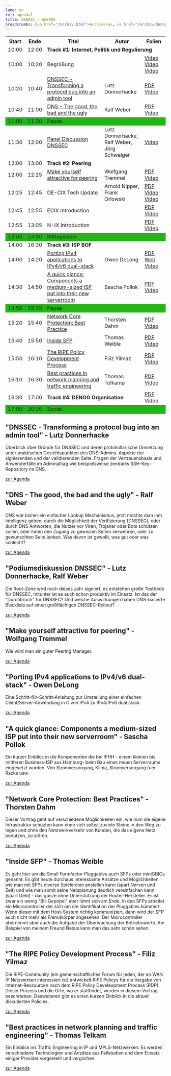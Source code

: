 ```yaml
---
lang: en
ref: agenda1
title: DENOG1 - AGENDA
breadcrumbs: [<a href="/archiv.html">Archiv</a>, <a href="/archiv/denog1">DENOG1</a>]
---
```

<table class="table">
<tbody><tr><th>Start</th><th>Ende</th><th>Titel</th><th>Autor</th><th>Folien</th></tr>
<tr><td>10:00</td><td>12:00</td><td colspan="3"><b><a name="track1">Track #1: Internet, Politik und Regulierung</a></b></td></tr>
<tr><td>10:00</td><td>10:20</td><td>Begrüßung</td><td></td><td> <a href="http://mirror.man-da.de/denog/denog1/DENOG1-01-Marcus-Stoegbauer-Introduction.mp4">Video</a> <a href="http://mirror.man-da.de/denog/denog1/DENOG1-02-Arnold-Nipper-Introduction.mp4">Video</a> <a href="http://mirror.man-da.de/denog/denog1/DENOG1-03-Joerg-Schweiger-Introduction.mp4">Video</a> </td></tr>
<tr><td>10:20</td><td>10:40</td><td><a href="#agenda1" name="showtip" id="showtip">DNSSEC - Transforming a protocol bug into an admin tool</a></td><td>Lutz Donnerhacke</td><td><a href="http://media.denog.de/meetings/denog1/001-Donnerhacke-DNSSEC_Protocol.pdf">PDF</a> <a href="http://mirror.man-da.de/denog/denog1/DENOG1-04-Lutz-Donnerhacke-DNSSEC.mp4">Video</a></td></tr>
<tr><td>10:40</td><td>11:00</td><td><a href="#agenda2" name="showtip" id="showtip">DNS - The good, the bad and the ugly</a></td><td>Ralf Weber</td><td><a href="http://media.denog.de/meetings/denog1/002-Weber-DNS_Good_Bad_and_Ugly.pdf">PDF</a> <a href="http://mirror.man-da.de/denog/denog1/DENOG1-05-Ralf-Weber-DNS.mp4">Video</a></td></tr>
<tr bgcolor="#1fb714"><td>11:00</td><td>11:30</td><td colspan="3">Pause</td></tr>
<tr><td>11:30</td><td>12:00</td><td><a href="#agenda3" name="showtip" id="showtip">Panel Discussion DNSSEC</a></td><td>Lutz Donnerhacke,<br>Ralf Weber,<br>Jörg Schweiger</td><td><a href="http://mirror.man-da.de/denog/denog1/DENOG1-06-DNSSEC-Discussion.mp4">Video</a></td></tr>
<tr><td>12:00</td><td>13:00</td><td colspan="3"><b><a name="track2">Track #2: Peering</a></b></td></tr>
<tr><td>12:00</td><td>12:25</td><td><a href="#agenda4" name="showtip" id="showtip">Make yourself attractive for peering</a></td><td>Wolfgang Tremmel</td><td><a href="http://media.denog.de/meetings/denog1/004-Tremmel-Attractive_for_Peering.pdf">PDF</a> <a href="http://mirror.man-da.de/denog/denog1/DENOG1-07-Wolfgang-Tremmel-Peering.mp4">Video</a></td></tr>
<tr><td>12:25</td><td>12:45</td><td>DE-CIX Tech Update</td><td>Arnold Nipper,<br> Frank Orlowski</td><td><a href="http://media.denog.de/meetings/denog1/005-Nipper-DE-CIX_Tech_Update.pdf">PDF</a> <a href="http://mirror.man-da.de/denog/denog1/DENOG1-08-Frank-Orlowski-DE-CIX-Tech-Update.mp4">Video</a> <a href="http://mirror.man-da.de/denog/denog1/DENOG1-09-Arnold-Nipper-DE-CIX-Tech-Update.mp4">Video</a></td></tr>
<tr><td>12:45</td><td>12:55</td><td>ECIX Introduction</td><td></td><td><a href="http://media.denog.de/meetings/denog1/006-Wahl-ECIX_Introduction.pdf">PDF</a> <a href="http://mirror.man-da.de/denog/denog1/DENOG1-10-Stefan-Wahl-ECIX-Introduction.mp4">Video</a></td></tr>
<tr><td>12:55</td><td>13:05</td><td>N-IX Introduction</td><td></td><td><a href="http://media.denog.de/meetings/denog1/007-Gloeckner-N-IX_Introduction.pdf">PDF</a> <a href="http://mirror.man-da.de/denog/denog1/DENOG1-11-Rico-Gloeckner-NIX-Introduction.mp4">Video</a></td></tr>
<tr bgcolor="#1fb714"><td>13:00</td><td>14:00</td><td colspan="3">Mittagessen</td></tr>
<tr><td>14:00</td><td>16:30</td><td colspan="3"><b><a name="track3">Track #3: ISP BOF</a></b></td></tr>
<tr><td>14:00</td><td>14:20</td><td><a href="#agenda8" name="showtip" id="showtip">Porting IPv4 applications to IPv4/v6 dual-stack</a></td><td>Owen DeLong</td><td><a href="http://media.denog.de/meetings/denog1/008-DeLong-Porting_Applications_Dual-Stack.pdf">PDF</a>, <a href="http://owend.corp.he.net/ipv6">Web</a> <a href="http://mirror.man-da.de/denog/denog1/DENOG1-12-Owen-DeLong-Porting-Applications-to-IPv6.mp4">Video</a></td></tr>
<tr><td>14:30</td><td>14:50</td><td><a href="#agenda9" name="showtip" id="showtip">A quick glance: Components a medium-sized ISP put into their new serverroom</a></td><td>Sascha Pollok</td><td><a href="http://media.denog.de/meetings/denog1/009-Pollok-Severroom.pdf">PDF</a> <a href="http://mirror.man-da.de/denog/denog1/DENOG1-13-Sascha-Pollok-Serverroom-Infrastructure.mp4">Video</a></td></tr>
<tr bgcolor="#1fb714"><td>14:50</td><td>15:20</td><td colspan="3">Pause</td></tr>
<tr><td>15:20</td><td>15:40</td><td><a href="#agenda10" name="showtip" id="showtip">Network Core Protection: Best Practice</a></td><td>Thorsten Dahm</td><td><a href="http://media.denog.de/meetings/denog1/010-Dahm-Network_Core_Protection.pdf">PDF</a> <a href="http://mirror.man-da.de/denog/denog1/DENOG1-14-Thorsten-Dahm-Core-Protection.mp4">Video</a></td></tr>
<tr><td>15:40</td><td>15:50</td><td><a href="#agenda11" name="showtip" id="showtip">Inside SFP</a></td><td>Thomas Weible</td><td><a href="http://media.denog.de/meetings/denog1/011-Weible-Inside_SFP.pdf">PDF</a> <a href="http://mirror.man-da.de/denog/denog1/DENOG1-15-Thomas-Weible-Inside-SFP.mp4">Video</a></td></tr>
<tr><td>15:50</td><td>16:10</td><td><a href="#agenda12" name="showtip" id="showtip">The RIPE Policy Development Process</a></td><td>Filiz Yilmaz</td><td><a href="http://media.denog.de/meetings/denog1/012-Yilmaz-RIPE_Policy_Development_Process.pdf">PDF</a> <a href="http://mirror.man-da.de/denog/denog1/DENOG1-16-Filiz-Yilmaz-RIPE-Policy-Development.mp4">Video</a></td></tr>
<tr><td>16:10</td><td>16:30</td><td><a href="#agenda13" name="showtip" id="showtip">Best practices in network planning and traffic engineering</a></td><td>Thomas Telkamp</td><td><a href="http://media.denog.de/meetings/denog1/013-Telkamp-How_Full_is_Full.pdf">PDF</a> <a href="http://mirror.man-da.de/denog/denog1/DENOG1-17-Thomas-Telkamp-Traffic-Engineering.mp4">Video</a></td></tr>
<tr><td>16:30</td><td>17:00</td><td colspan="2"><b>Track #4: DENOG Organisation</b></td><td><a href="http://media.denog.de/meetings/denog1/014-Hoffmann-DENOG_Organisational_Matters.pdf">PDF</a> <a href="http://mirror.man-da.de/denog/denog1/DENOG1-18-Jens-Hoffmann-DENOG-Orga.mp4">Video</a></td></tr>
<tr bgcolor="#1fb714"><td>17:00</td><td>20:00</td><td colspan="3">Social</td></tr>
</tbody></table>

## "DNSSEC - Transforming a protocol bug into an admin tool" - Lutz Donnerhacke

Überblick über Gründe für DNSSEC und deren protokollarische Umsetzung unter praktischen Gesichtspunkten des DNS-Admins. Aspekte der signierenden und der validierenden Seite. Fragen der Vertrauensbasis und Anwenderfälle im Adminalltag wie beispielsweise zentrales SSH-Key-Repository im DNS. 

[zur Agenda](#top)

## "DNS - The good, the bad and the ugly" - Ralf Weber

DNS war bisher ein einfacher Lookup Mechanismus, jetzt möchte man ihm Intelligenz geben, durch die Möglichkeit der Verifizierung (DNSSEC), oder durch DNS Antworten, die Nutzer vor Viren, Trojaner oder Bots schützen sollen, oder ihnen den Zugang zu gewissen Seiten verwehren, oder zu gewünschten Seite lenken. Was davon ist gewollt, was gut oder was schlecht? 

[zur Agenda](#top)

## "Podiumsdiskussion DNSSEC" - Lutz Donnerhacke, Ralf Weber

Die Root-Zone wird noch dieses Jahr signiert, es entstehen große Testbeds für DNSSEC, mitunter ist es auch schon produktiv im Einsatz. Ist das der "Durchbruch" für DNSSEC? Und welche Auswirkungen haben DNS-basierte Blacklists auf einen großflächigen DNSSEC-Rollout? 

[zur Agenda](#top)

## "Make yourself attractive for peering" - Wolfgang Tremmel

Wie wird man ein guter Peering Manager. 

[zur Agenda](#top)

## "Porting IPv4 applications to IPv4/v6 dual-stack" - Owen DeLong

Eine Schritt-für-Schritt-Anleitung zur Umstellung einer einfachen Client/Server-Anwendung in C von IPv4 zu IPv4/IPv6 dual stack. 

[zur Agenda](#top)

## "A quick glance: Components a medium-sized ISP put into their new serverroom" - Sascha Pollok

Ein kurzer Einblick in die Komponenten die bei IPHH - einem kleinen bis mittleren Business-ISP aus Hamburg- beim Bau eines neuen Serverraums eingesetzt wurden. Von Stromversorgung, Klima, Stromversorgung fuer Racks usw. 

[zur Agenda](#top)

## "Network Core Protection: Best Practices" - Thorsten Dahm

Dieser Vortrag geht auf verschiedene Möglichkeiten ein, wie man die eigene Infrastruktur schüzten kann ohne sich selbst zuviele Steine in den Weg zu legen und ohne den Netzwerkverkehr von Kunden, die das eigene Netz benutzen, zu stören. 

[zur Agenda](#top)

## "Inside SFP" - Thomas Weible

Es geht hier um die Small Formfactor Pluggables auch SFPs oder miniGBICs genannt. Es gibt heute durchaus interessante Ansätze und Möglichkeiten wie man mit SFPs diverse Spielereien anstellen kann (spart Nerven und Zeit) und wie man somit seine Netzplanung deutlich vereinfachen kann (spart Geld) - das ganze ohne Unterstützung der Router-Hersteller. Es ist zwar ein wenig "Bit-Gepopel" aber lohnt sich am Ende. In den SFPs arbeitet ein Microcontroller der sich um die Identifikation der Pluggables kümmert. Wenn dieser mit dem Host-System richtig kommuniziert, dann wird der SFP auch nicht mehr als Fremdkörper angesehen. Der Microcontroller übernimmt aber auch die Aufgabe der Überwachung der Betriebswerte. Am Beispiel von meinem Freund Nexus kann man das sehr schön sehen. 

[zur Agenda](#top)

## "The RIPE Policy Development Process" - Filiz Yilmaz

Die RIPE-Community (ein gemeinschaftliches Forum für jeden, der an WAN IP Netzwerken interessiert ist) entwickelt RIPE Policys für die Vergabe von Internet-Ressourcen nach dem RIPE Policy Develeopment Process (PDP). Dieser Prozess und die Orte, wo er stattfindet, werden in diesem Vortrag beschrieben. Desweiteren gibt es einen kurzen Einblick in die aktuell diskutierten Policies. 

[zur Agenda](#top)

## "Best practices in network planning and traffic engineering" - Thomas Telkam

Ein Einblick ins Traffic Engineering in IP und MPLS-Netzwerken. Es werden verschiedene Technologien und Ansätze aus Fallstudien und dem Einsatz einiger Provider vorgestellt und verglichen. 

[zur Agenda](#top)